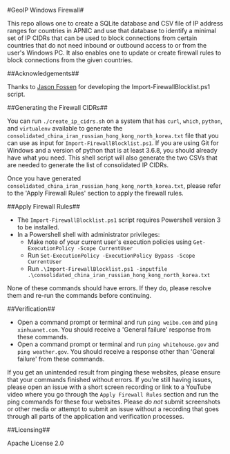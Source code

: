 #GeoIP Windows Firewall#

This repo allows one to create a SQLite database and CSV file of IP address ranges for countries in APNIC and use that database to identify a minimal set of IP CIDRs that can be used to block connections from certain countries that do not need inbound or outbound access to or from the user's Windows PC. It also enables one to update or create firewall rules to block connections from the given countries.

##Acknowledgements##

Thanks to [Jason Fossen](https://www.sans.org/profiles/jason-fossen/) for developing the Import-FirewallBlocklist.ps1 script. 

##Generating the Firewall CIDRs##

You can run `./create_ip_cidrs.sh` on a system that has `curl`, `which`, `python`, and `virtualenv` available to generate the `consolidated_china_iran_russian_hong_kong_north_korea.txt` file that you can use as input for `Import-FirewallBlocklist.ps1`. If you are using Git for Windows and a version of python that is at least 3.6.8, you should already have what you need. This shell script will also generate the two CSVs that are needed to generate the list of consolidated IP CIDRs.

Once you have generated `consolidated_china_iran_russian_hong_kong_north_korea.txt`, please refer to the 'Apply Firewall Rules' section to apply the firewall rules.

##Apply Firewall Rules##
- The `Import-FirewallBlocklist.ps1` script requires Powershell version 3 to be installed.
- In a Powershell shell with administrator privileges:
  - Make note of your current user's execution policies using `Get-ExecutionPolicy -Scope CurrentUser`
  - Run `Set-ExecutionPolicy -ExecutionPolicy Bypass -Scope CurrentUser`
  - Run `.\Import-FirewallBlocklist.ps1 -inputfile .\consolidated_china_iran_russian_hong_kong_north_korea.txt`

None of these commands should have errors. If they do, please resolve them and re-run the commands before continuing.

##Verification##
- Open a command prompt or terminal and run `ping weibo.com` and `ping xinhuanet.com`. You should receive a 'General failure' response from these commands.
- Open a command prompt or terminal and run `ping whitehouse.gov` and `ping weather.gov`. You should receive a response other than 'General failure' from these commands.

If you get an unintended result from pinging these websites, please ensure that your commands finished without errors. If you're still having issues, please open an issue with a short screen recording or link to a YouTube video where you go through the `Apply Firewall Rules` section and run the ping commands for these four websites. Please *do not* submit screenshots or other media or attempt to submit an issue without a recording that goes through all parts of the application and verification processes.

##Licensing##

Apache License 2.0
